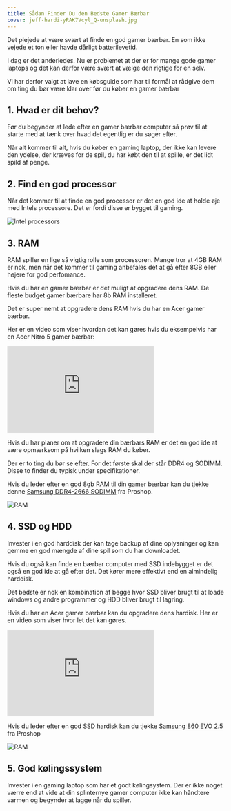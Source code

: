 ```yaml
---
title: Sådan Finder Du den Bedste Gamer Bærbar
cover: jeff-hardi-yRAK7Vcyl_Q-unsplash.jpg
---
```


Det plejede at være svært at finde en god gamer bærbar. En som ikke vejede et ton eller havde dårligt batterilevetid.

I dag er det anderledes. Nu er problemet at der er for mange gode gamer laptops og det kan derfor være svært at vælge den rigtige for en selv.

Vi har derfor valgt at lave en købsguide som har til formål at rådgive dem om ting du bør være klar over før du køber en gamer bærbar

## 1. Hvad er dit behov?

Før du begynder at lede efter en gamer bærbar computer så prøv til at starte med at tænk over hvad det egentlig er du søger efter.

Når alt kommer til alt, hvis du køber en gaming laptop, der ikke kan levere den ydelse, der kræves for de spil, du har købt den til at spille, er det lidt spild af penge.

## 2. Find en god processor

Når det kommer til at finde en god processor er det en god ide at holde øje med Intels processore. Det er fordi disse er bygget til gaming.

![Intel processors](/intel-9th-gen-100794302-large.jpg)

## 3. RAM

RAM spiller en lige så vigtig rolle som processoren. Mange tror at 4GB RAM er nok, men når det kommer til gaming anbefales det at gå efter 8GB eller højere for god perfomance.

Hvis du har en gamer bærbar er det muligt at opgradere dens RAM. De fleste budget gamer bærbare har 8b RAM installeret.

Det er super nemt at opgradere dens RAM hvis du har en Acer gamer bærbar.

Her er en video som viser hvordan det kan gøres hvis du eksempelvis har en Acer Nitro 5 gamer bærbar:

<div style="position: relative
        paddingBottom: 56.25% /* 16:9 */,
        paddingTop: 25,
        height: 0">

 <iframe width="340" height="200" style="          position: absolute,
          top: 0,
          left: 0,
          width: 100%,
          height: 100%"
src="https://www.youtube.com/embed/JZykyAW9PYY" SameSite=None
frameborder="0" 
allow="accelerometer; autoplay; encrypted-media; gyroscope; picture-in-picture" 
allowfullscreen></iframe>
</div>

Hvis du har planer om at opgradere din bærbars RAM er det en god ide at være opmærksom på hvilken slags RAM du køber.

Der er to ting du bør se efter. For det første skal der står DDR4 og SODIMM. Disse to finder du typisk under specifikationer.

Hvis du leder efter en god 8gb RAM til din gamer bærbar kan du tjekke denne <a href="https://www.partner-ads.com/dk/klikbanner.php?partnerid=29353&bannerid=67757&htmlurl=https://www.proshop.dk/RAM/Samsung-DDR4-2666-SODIMM-CL19-SC-8GB/2721399" target="_blank" >Samsung DDR4-2666 SODIMM</a> fra Proshop.

![RAM](/ram.jpg)

## 4. SSD og HDD

Invester i en god harddisk der kan tage backup af dine oplysninger og kan gemme en god mængde af dine spil som du har downloadet.

Hvis du også kan finde en bærbar computer med SSD indebygget er det også en god ide at gå efter det. Det kører mere effektivt end en almindelig harddisk.

Det bedste er nok en kombination af begge hvor SSD bliver brugt til at loade windows og andre programmer og HDD bliver brugt til lagring.

Hvis du har en Acer gamer bærbar kan du opgradere dens hardisk. Her er en video som viser hvor let det kan gøres.

<div style="position: relative
        paddingBottom: 56.25% /* 16:9 */,
        paddingTop: 25,
        height: 0">

 <iframe width="340" height="200" style="          position: absolute,
          top: 0,
          left: 0,
          width: 100%,
          height: 100%"
src="https://www.youtube.com/embed/1QmvTcGbtwc" SameSite=None
frameborder="0" 
allow="accelerometer; autoplay; encrypted-media; gyroscope; picture-in-picture" 
allowfullscreen></iframe>
</div>

Hvis du leder efter en god SSD hardisk kan du tjekke <a href="https://www.partner-ads.com/dk/klikbanner.php?partnerid=29353&bannerid=67757&htmlurl=https://www.proshop.dk/SSD/Samsung-860-EVO-25-SSD-1TB/2634275" target="_blank" >Samsung 860 EVO 2.5</a> fra Proshop

![RAM](/HDD.jpg)

## 5. God kølingssystem

Invester i en gaming laptop som har et godt kølingsystem. Der er ikke noget værre end at vide at din splinternye gamer computer ikke kan håndtere varmen og begynder at lagge når du spiller.

<!-- ## Tjek vores bud på de bedste Gamer bærbare

<a href="https://www.bedstegamerlaptop.dk/blog/bedstegamerb%C3%A6rbar/" target="_blank" >Bedste gamer bærbar 2019</a>

<a href="https://www.bedstegamerlaptop.dk/blog/bedstebudgetgamerb%C3%A6rbar/" target="_blank" >Bedste budget gamer bærbar 2019</a>
 -->
